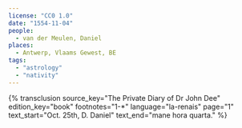 ```yaml
---
license: "CC0 1.0"
date: "1554-11-04"
people:
  - van der Meulen, Daniel
places:
  - Antwerp, Vlaams Gewest, BE
tags:
  - "astrology"
  - "nativity"
---
```

{% transclusion
  source_key="The Private Diary of Dr John Dee"
  edition_key="book"
  footnotes="1-*"
  language="la-renais"
  page="1"
  text_start="Oct. 25th, D. Daniel"
  text_end="mane hora quarta."
%}

